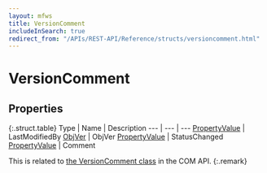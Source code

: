 ```yaml
---
layout: mfws
title: VersionComment
includeInSearch: true
redirect_from: "/APIs/REST-API/Reference/structs/versioncomment.html"
---
```


# VersionComment

## Properties

{:.struct.table}
Type | Name | Description
--- | --- | ---
[PropertyValue](../propertyvalue/) | LastModifiedBy
[ObjVer](../objver/) | ObjVer
[PropertyValue](../propertyvalue/) | StatusChanged
[PropertyValue](../propertyvalue/) | Comment

This is related to [the VersionComment class](https://www.m-files.com/api/documentation/index.html#MFilesAPI~VersionComment.html) in the COM API.
{:.remark}
